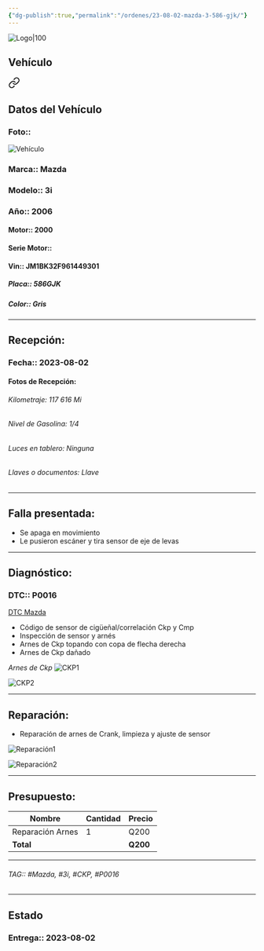 ```yaml
---
{"dg-publish":true,"permalink":"/ordenes/23-08-02-mazda-3-586-gjk/"}
---
```


![Logo|100](http://drive.google.com/uc?export=view&id=137fl3TIZ0-PU8b-Pt0bsjclwHub_u78G)

## Vehículo

<div class="transclusion internal-embed is-loaded"><a class="markdown-embed-link" href="/vehiculos/mazda/3i-586-gjk/#datos-del-vehiculo" aria-label="Open link"><svg xmlns="http://www.w3.org/2000/svg" width="24" height="24" viewBox="0 0 24 24" fill="none" stroke="currentColor" stroke-width="2" stroke-linecap="round" stroke-linejoin="round" class="svg-icon lucide-link"><path d="M10 13a5 5 0 0 0 7.54.54l3-3a5 5 0 0 0-7.07-7.07l-1.72 1.71"></path><path d="M14 11a5 5 0 0 0-7.54-.54l-3 3a5 5 0 0 0 7.07 7.07l1.71-1.71"></path></svg></a><div class="markdown-embed">



## Datos del Vehículo 
### Foto:: 
![Vehículo](http://drive.google.com/uc?export=view&id=17tg4gwqhA8VLVntEFhQdi20etad-PKd3)

### Marca:: Mazda
### Modelo:: 3i
### Año:: 2006
#### Motor:: 2000
#### Serie Motor:: 
#### Vin:: JM1BK32F961449301
##### Placa:: 586GJK
##### Color:: Gris
---


</div></div>


## Recepción:
### Fecha:: 2023-08-02
#### Fotos de Recepción: 

###### Kilometraje: 117 616 Mi
###### Nivel de Gasolina: 1/4
###### Luces en tablero: Ninguna
###### Llaves o documentos: Llave

---

## Falla presentada:
- Se apaga en movimiento
- Le pusieron escáner y tira sensor de eje de levas


---

## Diagnóstico:
### DTC:: P0016
[DTC Mazda](http://aitus.golo365.com/Home/Report/reportDetail/diagnose_record_id/e4331062ge8cOM54OMOMtZTdLr/report_type/D/l/es/timezone/-6)

- Código de sensor de cigüeñal/correlación Ckp y Cmp
- Inspección de sensor y arnés 
- Arnes de Ckp topando con copa de flecha derecha 
- Arnes de Ckp dañado

*Arnes de Ckp*
![CKP1](http://drive.google.com/uc?export=view&id=17bCw4hUwZRu7yn3T91ynTX33h4Qc5h3v)

![CKP2](http://drive.google.com/uc?export=view&id=17_UqmDM_YRyxVatPdKR0gMnmxB_U0n3M)

---
## Reparación:
- Reparación de arnes de Crank, limpieza y ajuste de sensor

![Reparación1](http://drive.google.com/uc?export=view&id=17m61HJ_eAZlA1HsSXhVgVgw8NN8Q-FUq)

![Reparación2](http://drive.google.com/uc?export=view&id=17pSGHRMyXGIeR5J0Qvuj72nMdNUgLD7h)


---

## Presupuesto:

| Nombre | Cantidad | Precio |
| ------ | -------- | ------ |
| Reparación Arnes       |    1      |   Q200     |
| **Total**       |        |    **Q200**    |

---

###### TAG:: #Mazda, #3i, #CKP, #P0016

---

## Estado

### Entrega:: 2023-08-02
